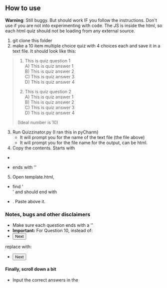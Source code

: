 ## How to use

**Warning**: Still buggy. But should work IF you follow the instructions. Don't use if you are not into experimenting with code. The JS is inside the html, so each html quiz should not be loading from any external source.

1. git clone this folder
2. make a 10 item multiple choice quiz with 4 choices each and save it in a text file.
    It should look like this:

>   1. This is quiz question 1<br>
>   A) This is quiz answer 1<br>
>   B) This is quiz answer 2<br>
>   C) This is quiz answer 3<br>
>   D) This is quiz answer 4<br>
>
>   2. This is quiz question 2<br>
>   A) This is quiz answer 1<br>
>   B) This is quiz answer 2<br>
>   C) This is quiz answer 3<br>
>   D) This is quiz answer 4<br>
>
>   (Ideal number is 10)
3. Run Quizzinator.py (I ran this in pyCharm)
    - It will prompt you for the name of the text file (the file above)
    - It will prompt you for the file name for the output, can be html.
4. Copy the contents. Starts with 
- <form> 
- ends with '</form>'
5. Open template.html, 
- find '<form>' and should end with 
- </form>. Paste above it.

### Notes, bugs and other disclaimers

- Make sure each question ends with a '</div>'
- **Important:** For Question 10, instead of:
- <button type="button" class="next-btn">Next</button>

replace with:

- <button type="submit" class="submit-btn">Next</button>

#### Finally, scroll down a bit

- Input the correct answers in the <script section>
- Replace the <head> and <title> fields.

SAVE!

